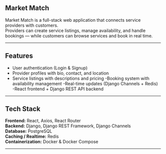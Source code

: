## Market Match

Market Match is a full-stack web application that connects service providers with customers.  
Providers can create service listings, manage availability, and handle bookings — while customers can browse services and book in real time.

---

## Features

- User authentication (Login & Signup)
- Provider profiles with bio, contact, and location
- Service listings with descriptions and pricing
-Booking system with availability management
-Real-time updates (Django Channels + Redis)
-React frontend + Django REST API backend

---

## Tech Stack

**Frontend:** React, Axios, React Router  
**Backend:** Django, Django REST Framework, Django Channels  
**Database:** PostgreSQL  
**Caching / Realtime:** Redis  
**Containerization:** Docker & Docker Compose

---

